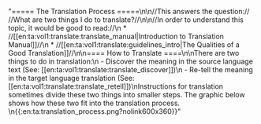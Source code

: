 "===== The Translation Process =====\n\n//This answers the question:// //What are two things I do to translate?//\n\n//In order to understand this topic, it would be good to read://\n  * //[[en:ta:vol1:translate:translate_manual|Introduction to Translation Manual]]//\n  * //[[en:ta:vol1:translate:guidelines_intro|The Qualities of a Good Translation]]//\n\n==== How to Translate ====\n\nThere are two things to do in translation:\n  - Discover the meaning in the source language text (See: [[en:ta:vol1:translate:translate_discover]])\n  - Re-tell the meaning in the target language translation (See: [[en:ta:vol1:translate:translate_retell]])\nInstructions for translation sometimes divide these two things into smaller steps. The graphic below shows how these two fit into the translation process. \n{{:en:ta:translation_process.png?nolink600x360}}"

